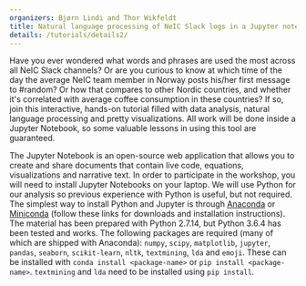 ```yaml
---
organizers: Bjørn Lindi and Thor Wikfeldt
title: Natural language processing of NeIC Slack logs in a Jupyter notebook
details: /tutorials/details2/
---
```


Have you ever wondered what words and phrases are used the most across all NeIC Slack channels? Or are you curious to know at which time of the day the average NeIC team member in Norway posts his/her first message to #random? Or how that compares to other Nordic countries, and whether it's correlated with average coffee consumption in these countries?
If so, join this interactive, hands-on tutorial filled with data analysis, natural language processing and pretty visualizations. All work 
will be done inside a Jupyter Notebook, so some valuable lessons in using this tool are guaranteed. 

The Jupyter Notebook is an open-source web application that allows you to create and share documents that contain live code, equations, visualizations and narrative text. In order to participate in the workshop, you will need to install Jupyter Notebooks on your laptop. 
We will use Python for our analysis so previous experience with Python is useful, but not required.
The simplest way to install Python and Jupyter is through [Anaconda](https://www.anaconda.com/download/) or [Miniconda](https://conda.io/miniconda.html) (follow these links for downloads and installation instructions). The material has been prepared with Python 2.7.14, but 
Python 3.6.4 has been tested and works.
The following packages are required (many of which are shipped with Anaconda): `numpy`, `scipy`, `matplotlib`, `jupyter`, `pandas`, `seaborn`, `scikit-learn`, `nltk`, `textmining`, `lda` and `emoji`. These can be installed with 
`conda install <package-name>` or `pip install <package-name>`. `textmining` and `lda` need to be installed using `pip install`.


